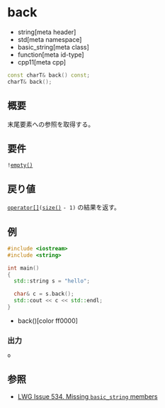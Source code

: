 # back
* string[meta header]
* std[meta namespace]
* basic_string[meta class]
* function[meta id-type]
* cpp11[meta cpp]

```cpp
const charT& back() const;
charT& back();
```

## 概要
末尾要素への参照を取得する。


## 要件
`!`[`empty()`](empty.md)


## 戻り値
[`operator[]`](op_at.md)`(`[`size()`](size.md) `- 1)` の結果を返す。


## 例
```cpp example
#include <iostream>
#include <string>

int main()
{
  std::string s = "hello";

  char& c = s.back();
  std::cout << c << std::endl;
}
```
* back()[color ff0000]

### 出力
```
o
```

## 参照
- [LWG Issue 534. Missing `basic_string` members](http://www.open-std.org/jtc1/sc22/wg21/docs/lwg-defects.html#534)

